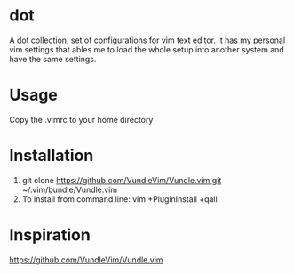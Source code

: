 # dot
A dot collection, set of configurations for vim text editor.
It has my personal vim settings that ables me to load the whole setup into another system and have the same settings.

# Usage
Copy the .vimrc to your home directory

# Installation
1) git clone https://github.com/VundleVim/Vundle.vim.git ~/.vim/bundle/Vundle.vim
2) To install from command line: vim +PluginInstall +qall

# Inspiration
https://github.com/VundleVim/Vundle.vim
